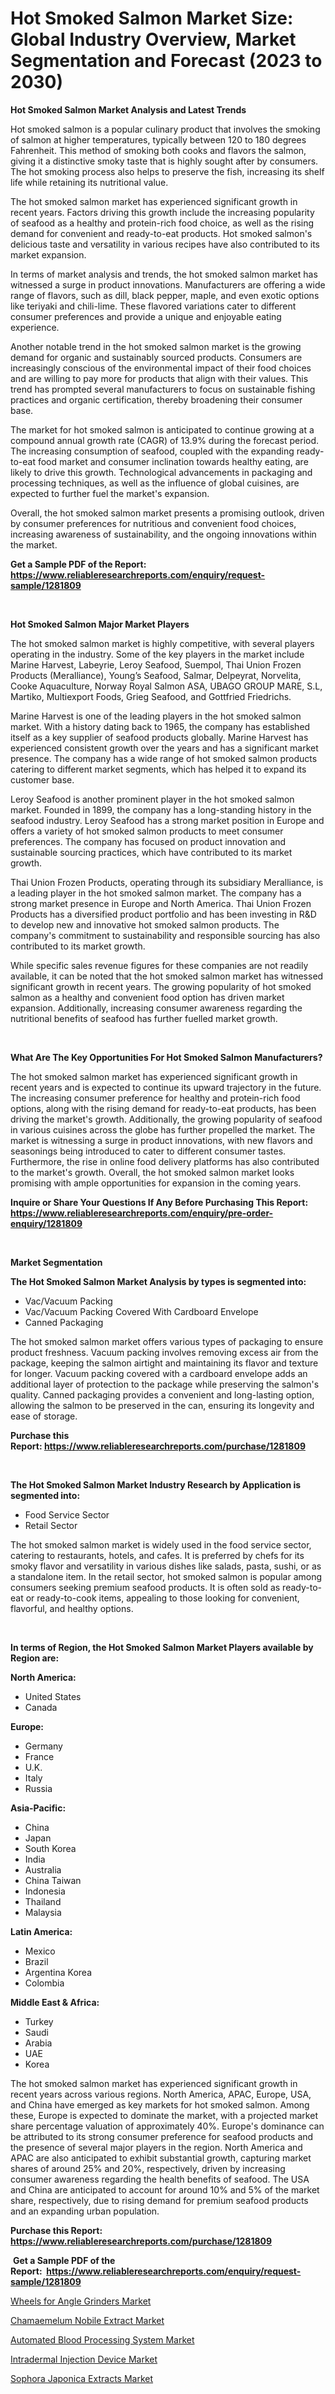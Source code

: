 <p><h1>Hot Smoked Salmon Market Size: Global Industry Overview, Market Segmentation and Forecast (2023 to 2030)</h1></p><p><strong>Hot Smoked Salmon Market Analysis and Latest Trends</strong></p>
<p><p>Hot smoked salmon is a popular culinary product that involves the smoking of salmon at higher temperatures, typically between 120 to 180 degrees Fahrenheit. This method of smoking both cooks and flavors the salmon, giving it a distinctive smoky taste that is highly sought after by consumers. The hot smoking process also helps to preserve the fish, increasing its shelf life while retaining its nutritional value.</p><p>The hot smoked salmon market has experienced significant growth in recent years. Factors driving this growth include the increasing popularity of seafood as a healthy and protein-rich food choice, as well as the rising demand for convenient and ready-to-eat products. Hot smoked salmon's delicious taste and versatility in various recipes have also contributed to its market expansion.</p><p>In terms of market analysis and trends, the hot smoked salmon market has witnessed a surge in product innovations. Manufacturers are offering a wide range of flavors, such as dill, black pepper, maple, and even exotic options like teriyaki and chili-lime. These flavored variations cater to different consumer preferences and provide a unique and enjoyable eating experience.</p><p>Another notable trend in the hot smoked salmon market is the growing demand for organic and sustainably sourced products. Consumers are increasingly conscious of the environmental impact of their food choices and are willing to pay more for products that align with their values. This trend has prompted several manufacturers to focus on sustainable fishing practices and organic certification, thereby broadening their consumer base.</p><p>The market for hot smoked salmon is anticipated to continue growing at a compound annual growth rate (CAGR) of 13.9% during the forecast period. The increasing consumption of seafood, coupled with the expanding ready-to-eat food market and consumer inclination towards healthy eating, are likely to drive this growth. Technological advancements in packaging and processing techniques, as well as the influence of global cuisines, are expected to further fuel the market's expansion.</p><p>Overall, the hot smoked salmon market presents a promising outlook, driven by consumer preferences for nutritious and convenient food choices, increasing awareness of sustainability, and the ongoing innovations within the market.</p></p>
<p><strong>Get a Sample PDF of the Report:&nbsp; <a href="https://www.reliableresearchreports.com/enquiry/request-sample/1281809">https://www.reliableresearchreports.com/enquiry/request-sample/1281809</a></strong></p>
<p>&nbsp;</p>
<p><strong>Hot Smoked Salmon Major Market Players</strong></p>
<p><p>The hot smoked salmon market is highly competitive, with several players operating in the industry. Some of the key players in the market include Marine Harvest, Labeyrie, Leroy Seafood, Suempol, Thai Union Frozen Products (Meralliance), Young’s Seafood, Salmar, Delpeyrat, Norvelita, Cooke Aquaculture, Norway Royal Salmon ASA, UBAGO GROUP MARE, S.L, Martiko, Multiexport Foods, Grieg Seafood, and Gottfried Friedrichs.</p><p>Marine Harvest is one of the leading players in the hot smoked salmon market. With a history dating back to 1965, the company has established itself as a key supplier of seafood products globally. Marine Harvest has experienced consistent growth over the years and has a significant market presence. The company has a wide range of hot smoked salmon products catering to different market segments, which has helped it to expand its customer base.</p><p>Leroy Seafood is another prominent player in the hot smoked salmon market. Founded in 1899, the company has a long-standing history in the seafood industry. Leroy Seafood has a strong market position in Europe and offers a variety of hot smoked salmon products to meet consumer preferences. The company has focused on product innovation and sustainable sourcing practices, which have contributed to its market growth.</p><p>Thai Union Frozen Products, operating through its subsidiary Meralliance, is a leading player in the hot smoked salmon market. The company has a strong market presence in Europe and North America. Thai Union Frozen Products has a diversified product portfolio and has been investing in R&D to develop new and innovative hot smoked salmon products. The company's commitment to sustainability and responsible sourcing has also contributed to its market growth.</p><p>While specific sales revenue figures for these companies are not readily available, it can be noted that the hot smoked salmon market has witnessed significant growth in recent years. The growing popularity of hot smoked salmon as a healthy and convenient food option has driven market expansion. Additionally, increasing consumer awareness regarding the nutritional benefits of seafood has further fuelled market growth.</p></p>
<p>&nbsp;</p>
<p><strong>What Are The Key Opportunities For Hot Smoked Salmon Manufacturers?</strong></p>
<p><p>The hot smoked salmon market has experienced significant growth in recent years and is expected to continue its upward trajectory in the future. The increasing consumer preference for healthy and protein-rich food options, along with the rising demand for ready-to-eat products, has been driving the market's growth. Additionally, the growing popularity of seafood in various cuisines across the globe has further propelled the market. The market is witnessing a surge in product innovations, with new flavors and seasonings being introduced to cater to different consumer tastes. Furthermore, the rise in online food delivery platforms has also contributed to the market's growth. Overall, the hot smoked salmon market looks promising with ample opportunities for expansion in the coming years.</p></p>
<p><strong>Inquire or Share Your Questions If Any Before Purchasing This Report: <a href="https://www.reliableresearchreports.com/enquiry/pre-order-enquiry/1281809">https://www.reliableresearchreports.com/enquiry/pre-order-enquiry/1281809</a></strong></p>
<p>&nbsp;</p>
<p><strong>Market Segmentation</strong></p>
<p><strong>The Hot Smoked Salmon Market Analysis by types is segmented into:</strong></p>
<p><ul><li>Vac/Vacuum Packing</li><li>Vac/Vacuum Packing Covered With Cardboard Envelope</li><li>Canned Packaging</li></ul></p>
<p><p>The hot smoked salmon market offers various types of packaging to ensure product freshness. Vacuum packing involves removing excess air from the package, keeping the salmon airtight and maintaining its flavor and texture for longer. Vacuum packing covered with a cardboard envelope adds an additional layer of protection to the package while preserving the salmon's quality. Canned packaging provides a convenient and long-lasting option, allowing the salmon to be preserved in the can, ensuring its longevity and ease of storage.</p></p>
<p><strong>Purchase this Report:&nbsp;<a href="https://www.reliableresearchreports.com/purchase/1281809">https://www.reliableresearchreports.com/purchase/1281809</a></strong></p>
<p>&nbsp;</p>
<p><strong>The Hot Smoked Salmon Market Industry Research by Application is segmented into:</strong></p>
<p><ul><li>Food Service Sector</li><li>Retail Sector</li></ul></p>
<p><p>The hot smoked salmon market is widely used in the food service sector, catering to restaurants, hotels, and cafes. It is preferred by chefs for its smoky flavor and versatility in various dishes like salads, pasta, sushi, or as a standalone item. In the retail sector, hot smoked salmon is popular among consumers seeking premium seafood products. It is often sold as ready-to-eat or ready-to-cook items, appealing to those looking for convenient, flavorful, and healthy options.</p></p>
<p>&nbsp;</p>
<p><strong>In terms of Region, the Hot Smoked Salmon Market Players available by Region are:</strong></p>
<p>
    <p> <strong> North America: </strong>
        <ul>
            <li>United States</li>
            <li>Canada</li>
        </ul>
        </p> 
    <p> <strong> Europe: </strong>
        <ul>
            <li>Germany</li>
            <li>France</li>
            <li>U.K.</li>
            <li>Italy</li>
            <li>Russia</li>
        </ul>
        </p> 
    <p> <strong> Asia-Pacific: </strong>
        <ul>
            <li>China</li>
            <li>Japan</li>
            <li>South Korea</li>
            <li>India</li>
            <li>Australia</li>
            <li>China Taiwan</li>
            <li>Indonesia</li>
            <li>Thailand</li>
            <li>Malaysia</li>
        </ul>
        </p> 
    <p> <strong> Latin America: </strong>
        <ul>
            <li>Mexico</li>
            <li>Brazil</li>
            <li>Argentina Korea</li>
            <li>Colombia</li>
        </ul>
        </p> 
    <p> <strong> Middle East & Africa: </strong>
        <ul>
            <li>Turkey</li>
            <li>Saudi</li>
            <li>Arabia</li>
            <li>UAE</li>
            <li>Korea</li>
        </ul>
    </p>
    </p>
<p><p>The hot smoked salmon market has experienced significant growth in recent years across various regions. North America, APAC, Europe, USA, and China have emerged as key markets for hot smoked salmon. Among these, Europe is expected to dominate the market, with a projected market share percentage valuation of approximately 40%. Europe's dominance can be attributed to its strong consumer preference for seafood products and the presence of several major players in the region. North America and APAC are also anticipated to exhibit substantial growth, capturing market shares of around 25% and 20%, respectively, driven by increasing consumer awareness regarding the health benefits of seafood. The USA and China are anticipated to account for around 10% and 5% of the market share, respectively, due to rising demand for premium seafood products and an expanding urban population.</p></p>
<p><strong>Purchase this Report: <a href="https://www.reliableresearchreports.com/purchase/1281809">https://www.reliableresearchreports.com/purchase/1281809</a></strong></p>
<p>&nbsp;<strong>Get a Sample PDF of the Report:&nbsp;&nbsp;<a href="https://www.reliableresearchreports.com/enquiry/request-sample/1281809">https://www.reliableresearchreports.com/enquiry/request-sample/1281809</a></strong></p>
<p><strong></strong></p>
<p><p><a href="https://www.linkedin.com/pulse/wheels-angle-grinders-market-share-amp-new-trends-analysis/">Wheels for Angle Grinders Market</a></p><p><a href="https://www.linkedin.com/pulse/chamaemelum-nobile-extract-market-insights-players-forecast/">Chamaemelum Nobile Extract Market</a></p><p><a href="https://medium.com/@marvinwalsh2023/automated-blood-processing-system-market-size-cagr-trends-2024-2030-08928dc1ab89">Automated Blood Processing System Market</a></p><p><a href="https://medium.com/@aureliarice2023/intradermal-injection-device-market-size-cagr-trends-2024-2030-efcf43e771ec">Intradermal Injection Device Market</a></p><p><a href="https://www.linkedin.com/pulse/sophora-japonica-extracts-market-size-2023-2030-global-industrial/">Sophora Japonica Extracts Market</a></p></p>